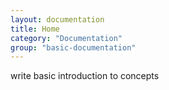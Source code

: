 ```yaml
---
layout: documentation
title: Home
category: "Documentation"
group: "basic-documentation"
---
```


write basic introduction to concepts